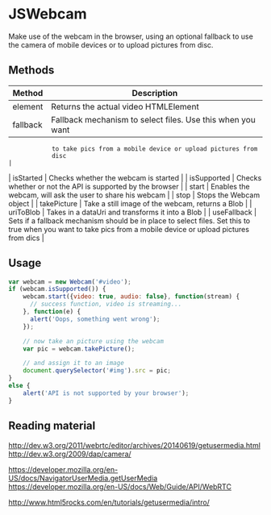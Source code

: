 
JSWebcam
========

Make use of the webcam in the browser, using an optional fallback to use the camera of mobile devices or to upload pictures from disc.


Methods
-------

| Method      | Description                                               |
|-------------|-----------------------------------------------------------|
| element     | Returns the actual video HTMLElement                      |
| fallback    | Fallback mechanism to select files. Use this when you want 
                to take pics from a mobile device or upload pictures from 
                disc                                                      |
| isStarted   | Checks whether the webcam is started                      |
| isSupported | Checks whether or not the API is supported by the browser |
| start       | Enables the webcam, will ask the user to share his webcam |
| stop        | Stops the Webcam object                                   |
| takePicture | Take a still image of the webcam, returns a Blob          |
| uriToBlob   | Takes in a dataUri and transforms it into a Blob          |
| useFallback | Sets if a fallback mechanism should be in place to select 
                files. Set this to true when you want to take pics from a 
                mobile device or upload pictures from dics                |


Usage
-----

```javascript
var webcam = new Webcam('#video');
if (webcam.isSupported()) {
	webcam.start({video: true, audio: false}, function(stream) {
      // success function, video is streaming...
    }, function(e) {
      alert('Oops, something went wrong');
    });

    // now take an picture using the webcam
    var pic = webcam.takePicture();

    // and assign it to an image
    document.querySelector('#img').src = pic;
}
else {
	alert('API is not supported by your browser');
}
```

Reading material
-----
http://dev.w3.org/2011/webrtc/editor/archives/20140619/getusermedia.html
http://dev.w3.org/2009/dap/camera/

https://developer.mozilla.org/en-US/docs/NavigatorUserMedia.getUserMedia
https://developer.mozilla.org/en-US/docs/Web/Guide/API/WebRTC

http://www.html5rocks.com/en/tutorials/getusermedia/intro/